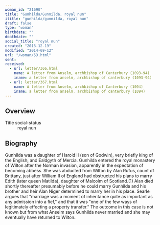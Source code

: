```yaml
---
woman_id: "21690"
title: "Gunhilda/Gunnilda, royal nun"
ititle: "gunhilda/gunnilda, royal nun"
draft: false
type: "woman"
birthdate: ""
deathdate: ""
social_title: "royal nun"
created: "2013-12-19"
modified: "2014-09-12"
url: "/woman/53.html"
sent:
received:
  - url: letter/366.html
    name: A letter from Anselm, archbishop of Canterbury (1093-94)
    iname: a letter from anselm, archbishop of canterbury (1093-94)
  - url: letter/367.html
    name: A letter from Anselm, archbishop of Canterbury (1094)
    iname: a letter from anselm, archbishop of canterbury (1094)
---
```

<h2 class="mt-4">Overview</h2><dt>Title social-status</dt><dd>royal nun</dd><h2 class="mt-4">Biography</h2>Gunhilda was a daughter of Harold II (son of Godwin), very briefly king of the English, and Ealdgyth of Mercia.  Gunhilda entered the royal monastery of Wilton after the Norman invasion, apparently in the expectation of becoming abbess.  She was abducted from Wilton by Alan Rufus, count of Brittany, just after William II of England had obstructed his plans to marry Edith (later queen Matilda), daughter of Malcolm of Scotland.(1)  Alan died shortly thereafter presumably before he could marry Gunhilda and his brother and heir Alan Niger determined to marry her in his place.  Searle argues that "marriage was a moment of inheritance quite as important as any admission into a fief," and that it was "one of the few ways of legitimately effecting a property transfer."  The outcome in this case is not known but from what Anselm says Gunhilda never married and she may eventually have returned to Wilton.